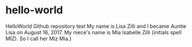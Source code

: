 # hello-world
HelloWorld Github repository test
My name is Lisa Zilli and I became Auntie Lisa on August 16, 2017.
My niece's name is Mia Isabelle Zilli (initials spell MIZ). So I call her Miz Mia.)

